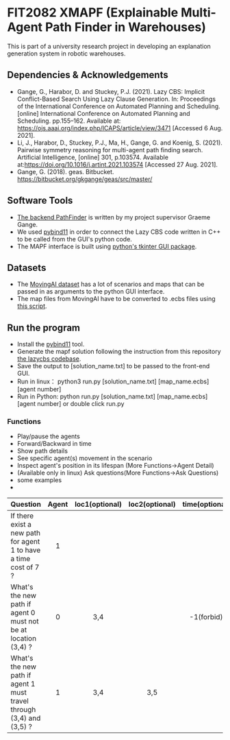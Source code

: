 # FIT2082 XMAPF (Explainable Multi-Agent Path Finder in Warehouses)
This is part of a university research project in developing an explanation generation system in robotic warehouses.

## Dependencies & Acknowledgements
- Gange, G., Harabor, D. and Stuckey, P.J. (2021). Lazy CBS: Implicit Conflict-Based Search Using Lazy Clause Generation. In: Proceedings of the International Conference on Automated Planning and Scheduling. [online] International Conference on Automated Planning and Scheduling. pp.155–162. Available at: https://ojs.aaai.org/index.php/ICAPS/article/view/3471 [Accessed 6 Aug. 2021].
- Li, J., Harabor, D., Stuckey, P.J., Ma, H., Gange, G. and Koenig, S. (2021). Pairwise symmetry reasoning for multi-agent path finding search. Artificial Intelligence, [online] 301, p.103574. Available at:https://doi.org/10.1016/j.artint.2021.103574 [Accessed 27 Aug. 2021].
- Gange, G. (2018). geas. Bitbucket. https://bitbucket.org/gkgange/geas/src/master/

## Software Tools
- [The backend PathFinder](https://github.com/gkgange/lazycbs) is written by my project supervisor Graeme Gange.
- We used [pybind11](https://pybind11.readthedocs.io/en/stable/) in order to connect the Lazy CBS code written in C++ to be called from the GUI's python code.
- The MAPF interface is built using [python's tkinter GUI package](https://docs.python.org/3/library/tkinter.html).

## Datasets
- The [MovingAI dataset](https://movingai.com/benchmarks/mapf/index.html) has a lot of scenarios and maps that can be passed in as arguments to the python GUI interface.
- The map files from MovingAI have to be converted to .ecbs files using [this script](https://github.com/AppleGamer22/FIT2082/blob/master/lazycbs/scripts/map-conv.py).

## Run the program
- Install the [pybind11](https://pybind11.readthedocs.io/en/stable/installing.html) tool.
- Generate the mapf solution following the instruction from this repository [the lazycbs codebase](https://github.com/AppleGamer22/FIT2082). 
- Save the output to [solution_name.txt] to be passed to the front-end GUI.
- Run in linux： python3 run.py [solution_name.txt] [map_name.ecbs] [agent number]
- Run in Python:  python run.py [solution_name.txt] [map_name.ecbs] [agent number] or double click run.py

### Functions
  - Play/pause the agents
  - Forward/Backward in time
  - Show path details
  - See specific agent(s) movement in the scenario
  - Inspect agent's position in its lifespan (More Functions->Agent Detail)
  - (Available only in linux) Ask questions(More Functions->Ask Questions)
  - some examples
  - 
|  		 Question    | Agent| loc1(optional)|  loc2(optional)   |  time(optional)  |   cost(optional)  |
| :---             |    :----:   |     :----:   |    :----:   |    :----:   |   ---: |
|     If there exist a new path for agent 1 to have a time cost of 7 ? 	     |1 |   |       |     |7 |
|     What's the new path if agent 0 must not be at location (3,4) ?     |0 |   3,4      |    |-1(forbid) |      |  
|     What's the new path if agent 1 must travel through (3,4) and (3,5) ?	   |1 |3,4|3,5|   |   |  
